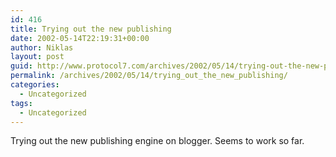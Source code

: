 ```yaml
---
id: 416
title: Trying out the new publishing
date: 2002-05-14T22:19:31+00:00
author: Niklas
layout: post
guid: http://www.protocol7.com/archives/2002/05/14/trying-out-the-new-publishing/
permalink: /archives/2002/05/14/trying_out_the_new_publishing/
categories:
  - Uncategorized
tags:
  - Uncategorized
---
```

<div class='microid-d49706107172ce5eb627d880025c9c8e295862dc'>
  <p>
    Trying out the new publishing engine on blogger. Seems to work so far.
  </p>
</div>